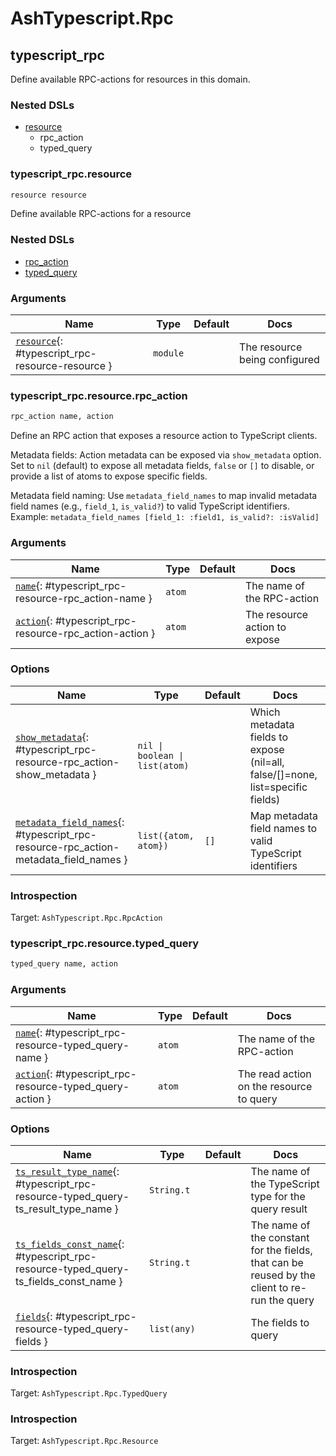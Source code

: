 <!--
This file was generated by Spark. Do not edit it by hand.
-->
# AshTypescript.Rpc



## typescript_rpc
Define available RPC-actions for resources in this domain.

### Nested DSLs
 * [resource](#typescript_rpc-resource)
   * rpc_action
   * typed_query





### typescript_rpc.resource
```elixir
resource resource
```


Define available RPC-actions for a resource

### Nested DSLs
 * [rpc_action](#typescript_rpc-resource-rpc_action)
 * [typed_query](#typescript_rpc-resource-typed_query)




### Arguments

| Name | Type | Default | Docs |
|------|------|---------|------|
| [`resource`](#typescript_rpc-resource-resource){: #typescript_rpc-resource-resource } | `module` |  | The resource being configured |



### typescript_rpc.resource.rpc_action
```elixir
rpc_action name, action
```


Define an RPC action that exposes a resource action to TypeScript clients.

Metadata fields: Action metadata can be exposed via `show_metadata` option.
Set to `nil` (default) to expose all metadata fields, `false` or `[]` to disable,
or provide a list of atoms to expose specific fields.

Metadata field naming: Use `metadata_field_names` to map invalid metadata field names
(e.g., `field_1`, `is_valid?`) to valid TypeScript identifiers.
Example: `metadata_field_names [field_1: :field1, is_valid?: :isValid]`






### Arguments

| Name | Type | Default | Docs |
|------|------|---------|------|
| [`name`](#typescript_rpc-resource-rpc_action-name){: #typescript_rpc-resource-rpc_action-name } | `atom` |  | The name of the RPC-action |
| [`action`](#typescript_rpc-resource-rpc_action-action){: #typescript_rpc-resource-rpc_action-action } | `atom` |  | The resource action to expose |
### Options

| Name | Type | Default | Docs |
|------|------|---------|------|
| [`show_metadata`](#typescript_rpc-resource-rpc_action-show_metadata){: #typescript_rpc-resource-rpc_action-show_metadata } | `nil \| boolean \| list(atom)` |  | Which metadata fields to expose (nil=all, false/[]=none, list=specific fields) |
| [`metadata_field_names`](#typescript_rpc-resource-rpc_action-metadata_field_names){: #typescript_rpc-resource-rpc_action-metadata_field_names } | `list({atom, atom})` | `[]` | Map metadata field names to valid TypeScript identifiers |





### Introspection

Target: `AshTypescript.Rpc.RpcAction`

### typescript_rpc.resource.typed_query
```elixir
typed_query name, action
```








### Arguments

| Name | Type | Default | Docs |
|------|------|---------|------|
| [`name`](#typescript_rpc-resource-typed_query-name){: #typescript_rpc-resource-typed_query-name } | `atom` |  | The name of the RPC-action |
| [`action`](#typescript_rpc-resource-typed_query-action){: #typescript_rpc-resource-typed_query-action } | `atom` |  | The read action on the resource to query |
### Options

| Name | Type | Default | Docs |
|------|------|---------|------|
| [`ts_result_type_name`](#typescript_rpc-resource-typed_query-ts_result_type_name){: #typescript_rpc-resource-typed_query-ts_result_type_name } | `String.t` |  | The name of the TypeScript type for the query result |
| [`ts_fields_const_name`](#typescript_rpc-resource-typed_query-ts_fields_const_name){: #typescript_rpc-resource-typed_query-ts_fields_const_name } | `String.t` |  | The name of the constant for the fields, that can be reused by the client to re-run the query |
| [`fields`](#typescript_rpc-resource-typed_query-fields){: #typescript_rpc-resource-typed_query-fields } | `list(any)` |  | The fields to query |





### Introspection

Target: `AshTypescript.Rpc.TypedQuery`




### Introspection

Target: `AshTypescript.Rpc.Resource`





<style type="text/css">.spark-required::after { content: "*"; color: red !important; }</style>
